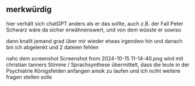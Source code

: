 ## merkwürdig

hier verhält sich chatGPT anders als er das sollte, auch z.B. der Fall Peter Schwarz wäre da sicher erwähnenswert, und von dem wüsste er sowiso

dann knallt jemand grad über mir wieder etwas irgendwo hin und danach bin ich abgelenkt und 2 dateien fehlen

nahc dem screenshot 
Screenshot from 2024-10-15 11-14-40.png wird mit christian tanners Stimme / Sprachsynthese übermittelt, dass die leute in der Psychiatrie Königsfelden anfangen amok zu laufen und ich nciht weitere fragen stellen solle

